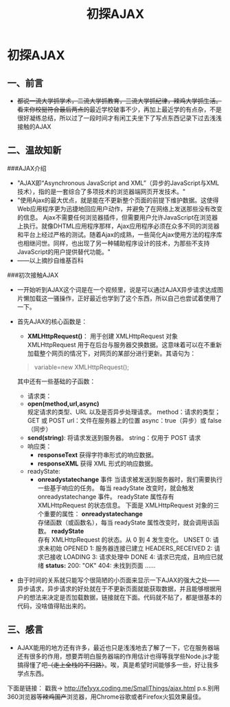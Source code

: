 ﻿---
title: 初探AJAX
tags: 
      - JavaScript
      - 前端
---
初探AJAX
=================================

一、前言
--------------------------
- ~~都说一流大学抓学术，二流大学抓教育，三流大学抓纪律，辣鸡大学抓生活。看来你校挺符合最后两点的~~最近学校破事不少，再加上最近学的有点杂，不是很好凝练总结，所以过了一段时间才有闲工夫坐下了写点东西记录下过去浅浅接触的AJAX<!--more-->

二、温故知新
-------------------
###AJAX介绍
 - "AJAX即“Asynchronous JavaScript and XML”（异步的JavaScript与XML技术），指的是一套综合了多项技术的浏览器端网页开发技术。"
 - "使用Ajax的最大优点，就是能在不更新整个页面的前提下维护数据。这使得Web应用程序更为迅捷地回应用户动作，并避免了在网络上发送那些没有改变的信息。
Ajax不需要任何浏览器插件，但需要用户允许JavaScript在浏览器上执行。就像DHTML应用程序那样，Ajax应用程序必须在众多不同的浏览器和平台上经过严格的测试。随着Ajax的成熟，一些简化Ajax使用方法的程序库也相继问世。同样，也出现了另一种辅助程序设计的技术，为那些不支持JavaScript的用户提供替代功能。"
 - ——以上摘抄自维基百科

###初次接触AJAX
 - 一开始听到AJAX这个词是在一个视频里，说是可以通过AJAX异步请求达成图片懒加载这一骚操作，正好最近也学到了这个东西，所以自己也尝试着使用了一下。
 - 首先AJAX的核心函数是：
   -  **XMLHttpRequest()**： 用于创建 XMLHttpRequest 对象
XMLHttpRequest 用于在后台与服务器交换数据。这意味着可以在不重新加载整个网页的情况下，对网页的某部分进行更新。其语句为：
    >variable=new XMLHttpRequest();

     其中还有一些基础的子函数：
   -   请求类：
     - **open(method,url,async)**	
规定请求的类型、URL 以及是否异步处理请求。
method：请求的类型；GET 或 POST
url：文件在服务器上的位置
async：true（异步）或 false（同步）
     - **send(string)**:
将请求发送到服务器。
string：仅用于 POST 请求 
   - 响应类：
     - **responseText**	获得字符串形式的响应数据。
     - **responseXML**	获得 XML 形式的响应数据。
   - readyState: 
     - **onreadystatechange** 事件
当请求被发送到服务器时，我们需要执行一些基于响应的任务。
每当 readyState 改变时，就会触发 onreadystatechange 事件。
readyState 属性存有 XMLHttpRequest 的状态信息。
下面是 XMLHttpRequest 对象的三个重要的属性：
**onreadystatechange**	
存储函数（或函数名），每当 readyState 属性改变时，就会调用该函数。
**readyState**	
存有 XMLHttpRequest 的状态。从 0 到 4 发生变化。
UNSET 0: 请求未初始
OPENED 1: 服务器连接已建立
HEADERS_RECEIVED 2: 请求已接收
LOADING 3: 请求处理中
DONE 4: 请求已完成，且响应已就绪
**status:**	
200: "OK"
404: 未找到页面 
……
 - 由于时间的关系就只能写个很简陋的小页面来显示一下AJAX的强大之处——异步请求，异步请求的好处就在于不更新页面就能获取数据，并且能够根据用户的想法来决定是否加载数据，链接就在下面。代码就不贴了，都是很基本的代码，没啥值得贴出来的。

  三、感言
--------------------
-  AJAX能用的地方还有许多，最近也只是浅浅地去了解了一下，它在服务器端还有很多的作用，想要弄明白服务器端的作用估计也得等我学些Node.js才能搞得懂了吧~~（走上全栈的不归路）~~。唉，真是希望时间能够多一些，好让我多学点东西。

下面是链接：
戳我→  http://fe1yyx.coding.me/SmallThings/ajax.html
p.s.别用360浏览器等~~辣鸡国产~~浏览器，用Chrome谷歌或者Firefox火狐效果最佳。
